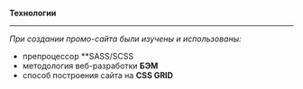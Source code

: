 **Технологии**

---

*При создании промо-сайта были изучены и использованы:*
* препроцессор **SASS/SCSS
* методология веб-разработки **БЭМ**
* способ построения сайта на **CSS GRID**
